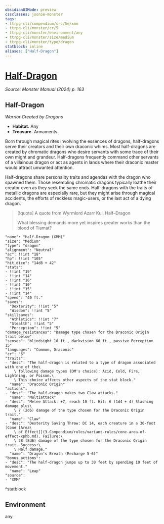 ```yaml
---
obsidianUIMode: preview
cssclasses: json5e-monster
tags:
- ttrpg-cli/compendium/src/5e/xmm
- ttrpg-cli/monster/cr/5
- ttrpg-cli/monster/environment/any
- ttrpg-cli/monster/size/medium
- ttrpg-cli/monster/type/dragon
statblock: inline
aliases: ["Half-Dragon"]
---
```

# [Half-Dragon](3-Compendium\bestiary\dragon/half-dragon-xmm.md)
*Source: Monster Manual (2024) p. 163*  

## Half-Dragon

*Warrior Created by Dragons*

- **Habitat.** Any  
- **Treasure.** Armaments  

Born through magical rites involving the essences of dragons, half-dragons serve their creators and their own draconic whims. Most half-dragons are created by chromatic dragons who desire servants with some trace of their own might and grandeur. Half-dragons frequently command other servants of a villainous dragon or act as agents in lands where their draconic master would attract unwanted attention.

Half-dragons share personality traits and agendas with the dragon who spawned them. Those resembling chromatic dragons typically loathe their creator even as they seek the same ends. Half-dragons with the traits of metallic dragons are especially rare, but they might arise through magical accidents, the efforts of reckless magic-users, or the last act of a dying dragon.

> [!quote] A quote from Wyrmlord Azarr Kul, Half–Dragon  
> 
> What blessing demands more yet inspires greater works than the blood of Tiamat?


```statblock
"name": "Half-Dragon (XMM)"
"size": "Medium"
"type": "dragon"
"alignment": "Neutral"
"ac": !!int "18"
"hp": !!int "105"
"hit_dice": "14d8 + 42"
"stats":
- !!int "19"
- !!int "14"
- !!int "16"
- !!int "10"
- !!int "15"
- !!int "14"
"speed": "40 ft."
"saves":
  "Dexterity": !!int "5"
  "Wisdom": !!int "5"
"skillsaves":
  "Athletics": !!int "7"
  "Stealth": !!int "5"
  "Perception": !!int "5"
"damage_resistances": "Damage type chosen for the Draconic Origin trait below"
"senses": "blindsight 10 ft., darkvision 60 ft., passive Perception 15"
"languages": "Common, Draconic"
"cr": "5"
"traits":
- "desc": "The half-dragon is related to a type of dragon associated with one of the\
    \ following damage types (DM's choice): Acid, Cold, Fire, Lightning, or Poison.\
    \ This choice affects other aspects of the stat block."
  "name": "Draconic Origin"
"actions":
- "desc": "The half-dragon makes two Claw attacks."
  "name": "Multiattack"
- "desc": "Melee Attack: +7, reach 10 ft. Hit: 6 (1d4 + 4) Slashing damage plus\
    \ 7 (2d6) damage of the type chosen for the Draconic Origin trait."
  "name": "Claw"
- "desc": "Dexterity Saving Throw: DC 14, each creature in a 30-foot [Cone [Area\
    \ of Effect]](3-Compendium/rules/variant-rules/cone-area-of-effect-xphb.md). Failure:\
    \ 28 (8d6) damage of the type chosen for the Draconic Origin trait. Success:\
    \ Half damage."
  "name": "Dragon's Breath (Recharge 5-6)"
"bonus_actions":
- "desc": "The half-dragon jumps up to 30 feet by spending 10 feet of movement."
  "name": "Leap"
"source":
- "XMM"
```
^statblock

## Environment

any